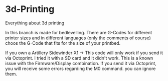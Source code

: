 # 3d-Printing
Everything about 3d printing

In this branch is made for bedlevelling.
There are G-Codes for different printer sizes and in different languages (only the comments of course)
choos the G-Code that fits for the size of your printbed.

If you own a Artillery Sidewinder X1 -> This code will only work if you send it via Octoprint. I tried it with a SD card and it didn't work. This is a known issue with the Firmware/Display combination. If you send it via Octoprint, you will receive some errors regarding the M0 command. you can ignore them.
